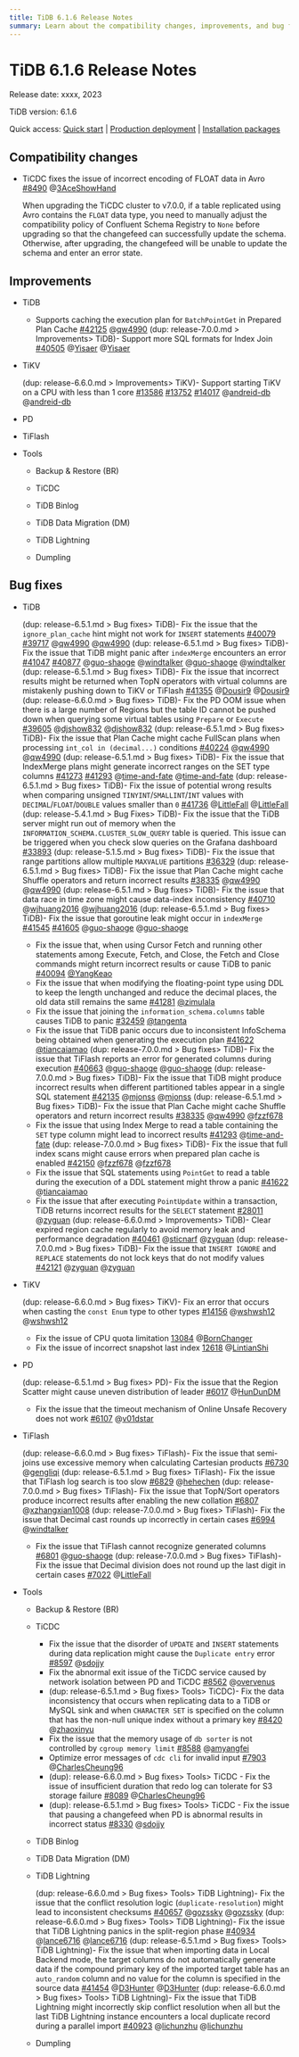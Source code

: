 ```yaml
---
title: TiDB 6.1.6 Release Notes
summary: Learn about the compatibility changes, improvements, and bug fixes in TiDB 6.1.6.
---
```


# TiDB 6.1.6 Release Notes

Release date: xxxx, 2023

TiDB version: 6.1.6

Quick access: [Quick start](https://docs.pingcap.com/tidb/v6.1/quick-start-with-tidb) | [Production deployment](https://docs.pingcap.com/tidb/v6.1/production-deployment-using-tiup) | [Installation packages](https://www.pingcap.com/download/?version=v6.1.6#version-list)

## Compatibility changes

- TiCDC fixes the issue of incorrect encoding of FLOAT data in Avro [#8490](https://github.com/pingcap/tiflow/issues/8490) @[3AceShowHand](https://github.com/3AceShowHand)

    When upgrading the TiCDC cluster to v7.0.0, if a table replicated using Avro contains the `FLOAT` data type, you need to manually adjust the compatibility policy of Confluent Schema Registry to `None` before upgrading so that the changefeed can successfully update the schema. Otherwise, after upgrading, the changefeed will be unable to update the schema and enter an error state.

## Improvements

+ TiDB

    - Supports caching the execution plan for `BatchPointGet` in Prepared Plan Cache [#42125](https://github.com/pingcap/tidb/issues/42125) @[qw4990](https://github.com/qw4990)
    (dup: release-7.0.0.md > Improvements> TiDB)- Support more SQL formats for Index Join [#40505](https://github.com/pingcap/tidb/issues/40505) @[Yisaer](https://github.com/Yisaer) @[Yisaer](https://github.com/Yisaer)

+ TiKV

    (dup: release-6.6.0.md > Improvements> TiKV)- Support starting TiKV on a CPU with less than 1 core [#13586](https://github.com/tikv/tikv/issues/13586) [#13752](https://github.com/tikv/tikv/issues/13752) [#14017](https://github.com/tikv/tikv/issues/14017) @[andreid-db](https://github.com/andreid-db) @[andreid-db](https://github.com/andreid-db)

+ PD

+ TiFlash

+ Tools

    + Backup & Restore (BR)

    + TiCDC

    + TiDB Binlog

    + TiDB Data Migration (DM)

    + TiDB Lightning

    + Dumpling

## Bug fixes

+ TiDB

    (dup: release-6.5.1.md > Bug fixes> TiDB)- Fix the issue that the `ignore_plan_cache` hint might not work for `INSERT` statements [#40079](https://github.com/pingcap/tidb/issues/40079) [#39717](https://github.com/pingcap/tidb/issues/39717)  @[qw4990](https://github.com/qw4990) @[qw4990](https://github.com/qw4990)
    (dup: release-6.5.1.md > Bug fixes> TiDB)- Fix the issue that TiDB might panic after `indexMerge` encounters an error [#41047](https://github.com/pingcap/tidb/issues/41047) [#40877](https://github.com/pingcap/tidb/issues/40877) @[guo-shaoge](https://github.com/guo-shaoge) @[windtalker](https://github.com/windtalker) @[guo-shaoge](https://github.com/guo-shaoge) @[windtalker](https://github.com/windtalker)
    (dup: release-6.5.1.md > Bug fixes> TiDB)- Fix the issue that incorrect results might be returned when TopN operators with virtual columns are mistakenly pushing down to TiKV or TiFlash [#41355](https://github.com/pingcap/tidb/issues/41355) @[Dousir9](https://github.com/Dousir9) @[Dousir9](https://github.com/Dousir9)
    (dup: release-6.6.0.md > Bug fixes> TiDB)- Fix the PD OOM issue when there is a large number of Regions but the table ID cannot be pushed down when querying some virtual tables using `Prepare` or `Execute` [#39605](https://github.com/pingcap/tidb/issues/39605) @[djshow832](https://github.com/djshow832) @[djshow832](https://github.com/djshow832)
    (dup: release-6.5.1.md > Bug fixes> TiDB)- Fix the issue that Plan Cache might cache FullScan plans when processing `int_col in (decimal...)` conditions [#40224](https://github.com/pingcap/tidb/issues/40224) @[qw4990](https://github.com/qw4990) @[qw4990](https://github.com/qw4990)
    (dup: release-6.5.1.md > Bug fixes> TiDB)- Fix the issue that IndexMerge plans might generate incorrect ranges on the SET type columns [#41273](https://github.com/pingcap/tidb/issues/41273) [#41293](https://github.com/pingcap/tidb/issues/41293) @[time-and-fate](https://github.com/time-and-fate) @[time-and-fate](https://github.com/time-and-fate)
    (dup: release-6.5.1.md > Bug fixes> TiDB)- Fix the issue of potential wrong results when comparing unsigned `TINYINT`/`SMALLINT`/`INT` values with `DECIMAL`/`FLOAT`/`DOUBLE` values smaller than `0` [#41736](https://github.com/pingcap/tidb/issues/41736) @[LittleFall](https://github.com/LittleFall) @[LittleFall](https://github.com/LittleFall)
    (dup: release-5.4.1.md > Bug Fixes> TiDB)- Fix the issue that the TiDB server might run out of memory when the `INFORMATION_SCHEMA.CLUSTER_SLOW_QUERY` table is queried. This issue can be triggered when you check slow queries on the Grafana dashboard [#33893](https://github.com/pingcap/tidb/issues/33893)
    (dup: release-5.1.5.md > Bug fixes> TiDB)- Fix the issue that range partitions allow multiple `MAXVALUE` partitions [#36329](https://github.com/pingcap/tidb/issues/36329)
    (dup: release-6.5.1.md > Bug fixes> TiDB)- Fix the issue that Plan Cache might cache Shuffle operators and return incorrect results [#38335](https://github.com/pingcap/tidb/issues/38335) @[qw4990](https://github.com/qw4990) @[qw4990](https://github.com/qw4990)
    (dup: release-6.5.1.md > Bug fixes> TiDB)- Fix the issue that data race in time zone might cause data-index inconsistency [#40710](https://github.com/pingcap/tidb/issues/40710) @[wjhuang2016](https://github.com/wjhuang2016) @[wjhuang2016](https://github.com/wjhuang2016)
    (dup: release-6.5.1.md > Bug fixes> TiDB)- Fix the issue that goroutine leak might occur in `indexMerge` [#41545](https://github.com/pingcap/tidb/issues/41545) [#41605](https://github.com/pingcap/tidb/issues/41605) @[guo-shaoge](https://github.com/guo-shaoge) @[guo-shaoge](https://github.com/guo-shaoge)
    - Fix the issue that, when using Cursor Fetch and running other statements among Execute, Fetch, and Close, the Fetch and Close commands might return incorrect results or cause TiDB to panic [#40094](https://github.com/pingcap/tidb/issues/40094) [@YangKeao](https://github.com/YangKeao)
    - Fix the issue that when modifying the floating-point type using DDL to keep the length unchanged and reduce the decimal places, the old data still remains the same [#41281](https://github.com/pingcap/tidb/issues/41281) [@zimulala](https://github.com/zimulala)
    - Fix the issue that joining the `information_schema.columns` table causes TiDB to panic [#32459](https://github.com/pingcap/tidb/issues/32459) [@tangenta](https://github.com/tangenta)
    - Fix the issue that TiDB panic occurs due to inconsistent InfoSchema being obtained when generating the execution plan [#41622](https://github.com/pingcap/tidb/issues/41622) [@tiancaiamao](https://github.com/tiancaiamao)
    (dup: release-7.0.0.md > Bug fixes> TiDB)- Fix the issue that TiFlash reports an error for generated columns during execution [#40663](https://github.com/pingcap/tidb/issues/40663) @[guo-shaoge](https://github.com/guo-shaoge) @[guo-shaoge](https://github.com/guo-shaoge)
    (dup: release-7.0.0.md > Bug fixes> TiDB)- Fix the issue that TiDB might produce incorrect results when different partitioned tables appear in a single SQL statement [#42135](https://github.com/pingcap/tidb/issues/42135) @[mjonss](https://github.com/mjonss) @[mjonss](https://github.com/mjonss)
    (dup: release-6.5.1.md > Bug fixes> TiDB)- Fix the issue that Plan Cache might cache Shuffle operators and return incorrect results [#38335](https://github.com/pingcap/tidb/issues/38335) @[qw4990](https://github.com/qw4990) @[fzzf678](https://github.com/fzzf678)
    - Fix the issue that using Index Merge to read a table containing the `SET` type column might lead to incorrect results [#41293](https://github.com/pingcap/tidb/issues/41293) @[time-and-fate](https://github.com/time-and-fate)
    (dup: release-7.0.0.md > Bug fixes> TiDB)- Fix the issue that full index scans might cause errors when prepared plan cache is enabled [#42150](https://github.com/pingcap/tidb/issues/42150) @[fzzf678](https://github.com/fzzf678) @[fzzf678](https://github.com/fzzf678)
    - Fix the issue that SQL statements using `PointGet` to read a table during the execution of a DDL statement might throw a panic [#41622](https://github.com/pingcap/tidb/issues/41622) @[tiancaiamao](https://github.com/tiancaiamao)
    - Fix the issue that after executing `PointUpdate` within a transaction, TiDB returns incorrect results for the `SELECT` statement [#28011](https://github.com/pingcap/tidb/issues/28011) @[zyguan](https://github.com/zyguan)
    (dup: release-6.6.0.md > Improvements> TiDB)- Clear expired region cache regularly to avoid memory leak and performance degradation [#40461](https://github.com/pingcap/tidb/issues/40461) @[sticnarf](https://github.com/sticnarf) @[zyguan](https://github.com/zyguan)
    (dup: release-7.0.0.md > Bug fixes> TiDB)- Fix the issue that `INSERT IGNORE` and `REPLACE` statements do not lock keys that do not modify values [#42121](https://github.com/pingcap/tidb/issues/42121) @[zyguan](https://github.com/zyguan) @[zyguan](https://github.com/zyguan)

+ TiKV

    (dup: release-6.6.0.md > Bug fixes> TiKV)- Fix an error that occurs when casting the `const Enum` type to other types [#14156](https://github.com/tikv/tikv/issues/14156) @[wshwsh12](https://github.com/wshwsh12) @[wshwsh12](https://github.com/wshwsh12)
    - Fix the issue of CPU quota limitation [13084](https://github.com/tikv/tikv/issues/13084) @[BornChanger](https://github.com/BornChanger)
    - Fix the issue of incorrect snapshot last index [12618](https://github.com/tikv/tikv/issues/12618) @[LintianShi](https://github.com/LintianShi)

+ PD

    (dup: release-6.5.1.md > Bug fixes> PD)- Fix the issue that the Region Scatter might cause uneven distribution of leader [#6017](https://github.com/tikv/pd/issues/6017) @[HunDunDM](https://github.com/HunDunDM)
    - Fix the issue that the timeout mechanism of Online Unsafe Recovery does not work [#6107](https://github.com/tikv/pd/issues/6107) @[v01dstar](https://github.com/v01dstar)

+ TiFlash

    (dup: release-6.6.0.md > Bug fixes> TiFlash)- Fix the issue that semi-joins use excessive memory when calculating Cartesian products [#6730](https://github.com/pingcap/tiflash/issues/6730) @[gengliqi](https://github.com/gengliqi)
    (dup: release-6.5.1.md > Bug fixes> TiFlash)- Fix the issue that TiFlash log search is too slow [#6829](https://github.com/pingcap/tiflash/issues/6829) @[hehechen](https://github.com/hehechen)
    (dup: release-7.0.0.md > Bug fixes> TiFlash)- Fix the issue that TopN/Sort operators produce incorrect results after enabling the new collation [#6807](https://github.com/pingcap/tiflash/issues/6807) @[xzhangxian1008](https://github.com/xzhangxian1008)
    (dup: release-7.0.0.md > Bug fixes> TiFlash)- Fix the issue that Decimal cast rounds up incorrectly in certain cases [#6994](https://github.com/pingcap/tiflash/issues/6994) @[windtalker](https://github.com/windtalker)
    - Fix the issue that TiFlash cannot recognize generated columns [#6801](https://github.com/pingcap/tiflash/issues/6801) @[guo-shaoge](https://github.com/guo-shaoge)
    (dup: release-7.0.0.md > Bug fixes> TiFlash)- Fix the issue that Decimal division does not round up the last digit in certain cases [#7022](https://github.com/pingcap/tiflash/issues/7022) @[LittleFall](https://github.com/LittleFall)

+ Tools

    + Backup & Restore (BR)

    + TiCDC
 
        - Fix the issue that the disorder of `UPDATE` and `INSERT` statements during data replication might cause the `Duplicate entry` error [#8597](https://github.com/pingcap/tiflow/issues/8597) @[sdojjy](https://github.com/sojjy)
        - Fix the abnormal exit issue of the TiCDC service caused by network isolation between PD and TiCDC [#8562](https://github.com/pingcap/tiflow/issues/8562) @[overvenus](https://github.com/overvenus)
        - (dup: release-6.5.1.md > Bug fixes> Tools> TiCDC)- Fix the data inconsistency that occurs when replicating data to a TiDB or MySQL sink and when `CHARACTER SET` is specified on the column that has the non-null unique index without a primary key [#8420](https://github.com/pingcap/tiflow/issues/8420) @[zhaoxinyu](https://github.com/zhaoxinyu)
        - Fix the issue that the memory usage of `db sorter` is not controlled by `cgroup memory limit` [#8588](https://github.com/pingcap/tiflow/issues/8588) @[amyangfei](https://github.com/amyangfei)
        - Optimize error messages of `cdc cli` for invalid input [#7903](https://github.com/pingcap/tiflow/issues/7903) @[CharlesCheung96](https://github.com/CharlesCheung96)
        - (dup): release-6.6.0.md > Bug fixes> Tools> TiCDC - Fix the issue of insufficient duration that redo log can tolerate for S3 storage failure [#8089](https://github.com/pingcap/tiflow/issues/8089) @[CharlesCheung96](https://github.com/CharlesCheung96)
        - (dup): release-6.5.1.md > Bug fixes> Tools> TiCDC - Fix the issue that pausing a changefeed when PD is abnormal results in incorrect status [#8330](https://github.com/pingcap/tiflow/issues/8330) @[sdojjy](https://github.com/sdojjy)

    + TiDB Binlog

    + TiDB Data Migration (DM)

    + TiDB Lightning

        (dup: release-6.6.0.md > Bug fixes> Tools> TiDB Lightning)- Fix the issue that the conflict resolution logic (`duplicate-resolution`) might lead to inconsistent checksums [#40657](https://github.com/pingcap/tidb/issues/40657) @[gozssky](https://github.com/gozssky) @[gozssky](https://github.com/gozssky)
        (dup: release-6.6.0.md > Bug fixes> Tools> TiDB Lightning)- Fix the issue that TiDB Lightning panics in the split-region phase [#40934](https://github.com/pingcap/tidb/issues/40934) @[lance6716](https://github.com/lance6716) @[lance6716](https://github.com/lance6716)
        (dup: release-6.5.1.md > Bug fixes> Tools> TiDB Lightning)- Fix the issue that when importing data in Local Backend mode, the target columns do not automatically generate data if the compound primary key of the imported target table has an `auto_random` column and no value for the column is specified in the source data [#41454](https://github.com/pingcap/tidb/issues/41454) @[D3Hunter](https://github.com/D3Hunter) @[D3Hunter](https://github.com/D3Hunter)
        (dup: release-6.6.0.md > Bug fixes> Tools> TiDB Lightning)- Fix the issue that TiDB Lightning might incorrectly skip conflict resolution when all but the last TiDB Lightning instance encounters a local duplicate record during a parallel import [#40923](https://github.com/pingcap/tidb/issues/40923) @[lichunzhu](https://github.com/lichunzhu) @[lichunzhu](https://github.com/lichunzhu)

    + Dumpling